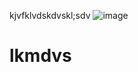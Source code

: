 kjvfklvdskdvskl;sdv
![image](https://github.com/userartem2002/lkmdvs/assets/96133767/70c4b2ce-a1ad-4015-98c4-8cb50044e327)

# lkmdvs
